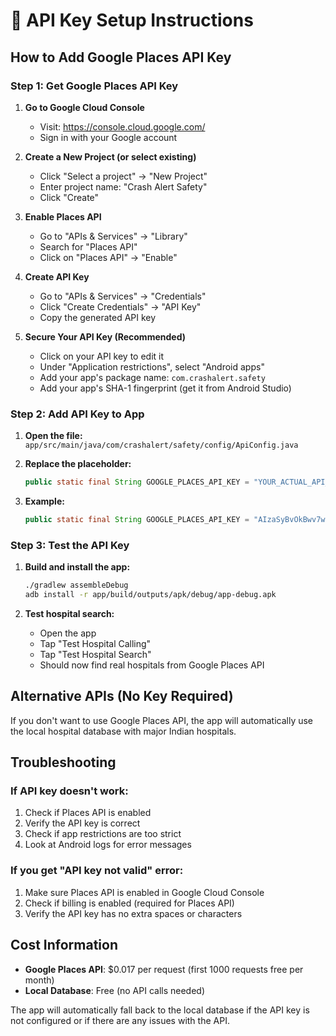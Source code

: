 # 🔑 API Key Setup Instructions

## How to Add Google Places API Key

### Step 1: Get Google Places API Key

1. **Go to Google Cloud Console**
   - Visit: https://console.cloud.google.com/
   - Sign in with your Google account

2. **Create a New Project (or select existing)**
   - Click "Select a project" → "New Project"
   - Enter project name: "Crash Alert Safety"
   - Click "Create"

3. **Enable Places API**
   - Go to "APIs & Services" → "Library"
   - Search for "Places API"
   - Click on "Places API" → "Enable"

4. **Create API Key**
   - Go to "APIs & Services" → "Credentials"
   - Click "Create Credentials" → "API Key"
   - Copy the generated API key

5. **Secure Your API Key (Recommended)**
   - Click on your API key to edit it
   - Under "Application restrictions", select "Android apps"
   - Add your app's package name: `com.crashalert.safety`
   - Add your app's SHA-1 fingerprint (get it from Android Studio)

### Step 2: Add API Key to App

1. **Open the file:** `app/src/main/java/com/crashalert/safety/config/ApiConfig.java`

2. **Replace the placeholder:**
   ```java
   public static final String GOOGLE_PLACES_API_KEY = "YOUR_ACTUAL_API_KEY_HERE";
   ```

3. **Example:**
   ```java
   public static final String GOOGLE_PLACES_API_KEY = "AIzaSyBvOkBwv7wj8Vj8Vj8Vj8Vj8Vj8Vj8Vj8Vj8";
   ```

### Step 3: Test the API Key

1. **Build and install the app:**
   ```bash
   ./gradlew assembleDebug
   adb install -r app/build/outputs/apk/debug/app-debug.apk
   ```

2. **Test hospital search:**
   - Open the app
   - Tap "Test Hospital Calling"
   - Tap "Test Hospital Search"
   - Should now find real hospitals from Google Places API

## Alternative APIs (No Key Required)

If you don't want to use Google Places API, the app will automatically use the local hospital database with major Indian hospitals.

## Troubleshooting

### If API key doesn't work:
1. Check if Places API is enabled
2. Verify the API key is correct
3. Check if app restrictions are too strict
4. Look at Android logs for error messages

### If you get "API key not valid" error:
1. Make sure Places API is enabled in Google Cloud Console
2. Check if billing is enabled (required for Places API)
3. Verify the API key has no extra spaces or characters

## Cost Information

- **Google Places API**: $0.017 per request (first 1000 requests free per month)
- **Local Database**: Free (no API calls needed)

The app will automatically fall back to the local database if the API key is not configured or if there are any issues with the API.
